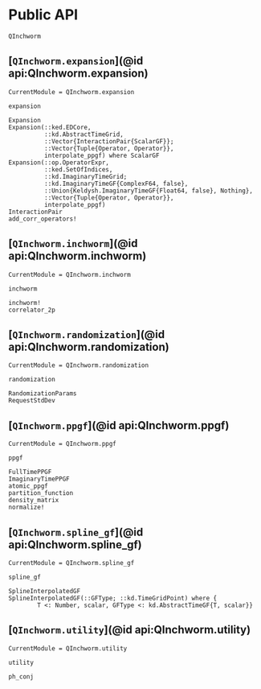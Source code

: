 # Public API

```@docs
QInchworm
```

## [`QInchworm.expansion`](@id api:QInchworm.expansion)

```@meta
CurrentModule = QInchworm.expansion
```
```@docs
expansion
```
```@docs
Expansion
Expansion(::ked.EDCore,
          ::kd.AbstractTimeGrid,
          ::Vector{InteractionPair{ScalarGF}};
          ::Vector{Tuple{Operator, Operator}},
          interpolate_ppgf) where ScalarGF
Expansion(::op.OperatorExpr,
          ::ked.SetOfIndices,
          ::kd.ImaginaryTimeGrid;
          ::kd.ImaginaryTimeGF{ComplexF64, false},
          ::Union{Keldysh.ImaginaryTimeGF{Float64, false}, Nothing},
          ::Vector{Tuple{Operator, Operator}},
          interpolate_ppgf)
InteractionPair
add_corr_operators!
```

## [`QInchworm.inchworm`](@id api:QInchworm.inchworm)

```@meta
CurrentModule = QInchworm.inchworm
```
```@docs
inchworm
```
```@docs
inchworm!
correlator_2p
```

## [`QInchworm.randomization`](@id api:QInchworm.randomization)

```@meta
CurrentModule = QInchworm.randomization
```
```@docs
randomization
```
```@docs
RandomizationParams
RequestStdDev
```

## [`QInchworm.ppgf`](@id api:QInchworm.ppgf)

```@meta
CurrentModule = QInchworm.ppgf
```
```@docs
ppgf
```
```@docs
FullTimePPGF
ImaginaryTimePPGF
atomic_ppgf
partition_function
density_matrix
normalize!
```

## [`QInchworm.spline_gf`](@id api:QInchworm.spline_gf)

```@meta
CurrentModule = QInchworm.spline_gf
```
```@docs
spline_gf
```
```@docs
SplineInterpolatedGF
SplineInterpolatedGF(::GFType; ::kd.TimeGridPoint) where {
        T <: Number, scalar, GFType <: kd.AbstractTimeGF{T, scalar}}
```

## [`QInchworm.utility`](@id api:QInchworm.utility)

```@meta
CurrentModule = QInchworm.utility
```
```@docs
utility
```
```@docs
ph_conj
```
